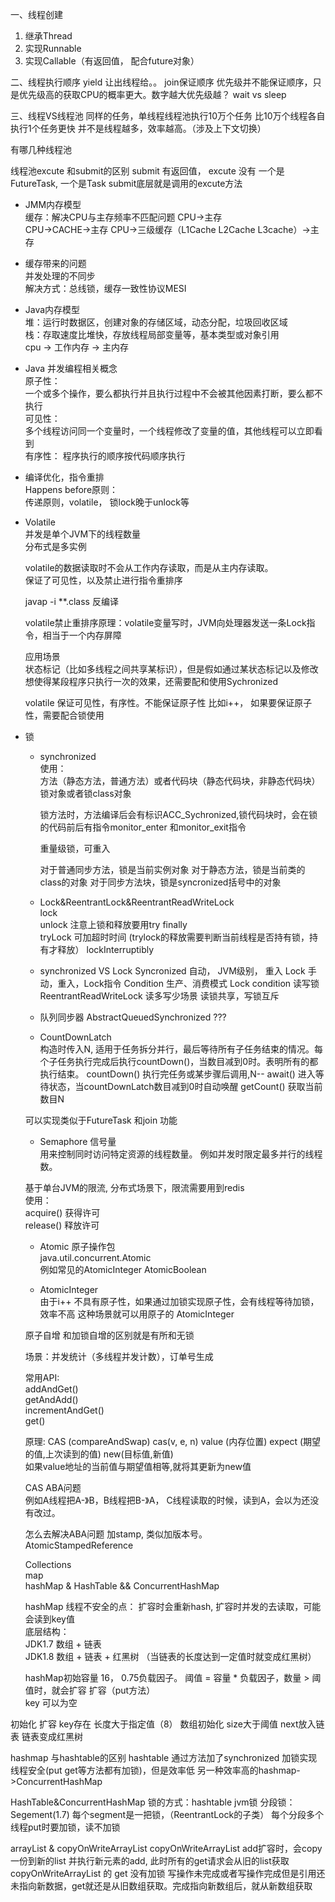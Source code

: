 一、线程创建
1. 继承Thread
2. 实现Runnable
3. 实现Callable（有返回值， 配合future对象）

二、线程执行顺序
yield 让出线程给。。
join保证顺序
优先级并不能保证顺序，只是优先级高的获取CPU的概率更大。数字越大优先级越？
wait vs sleep


三、线程VS线程池
同样的任务，单线程线程池执行10万个任务 比10万个线程各自执行1个任务更快
并不是线程越多，效率越高。（涉及上下文切换）
 
有哪几种线程池


线程池excute 和submit的区别
submit 有返回值， excute 没有
一个是FutureTask, 一个是Task
submit底层就是调用的excute方法

* JMM内存模型  
缓存：解决CPU与主存频率不匹配问题
CPU->主存     
CPU->CACHE->主存
CPU->三级缓存（L1Cache L2Cache  L3cache）->主存

* 缓存带来的问题  
并发处理的不同步  
解决方式：总线锁，缓存一致性协议MESI

* Java内存模型  
堆：运行时数据区，创建对象的存储区域，动态分配，垃圾回收区域  
栈：存取速度比堆快，存放线程局部变量等，基本类型或对象引用  
cpu -> 工作内存  -> 主内存  

* Java 并发编程相关概念  
原子性：  
一个或多个操作，要么都执行并且执行过程中不会被其他因素打断，要么都不执行  
可见性：  
多个线程访问同一个变量时，一个线程修改了变量的值，其他线程可以立即看到  
有序性：
程序执行的顺序按代码顺序执行 


* 编译优化，指令重排  
Happens before原则：   
传递原则，volatile， 锁lock晚于unlock等
  
* Volatile   
并发是单个JVM下的线程数量  
分布式是多实例  

  volatile的数据读取时不会从工作内存读取，而是从主内存读取。  
  保证了可见性，以及禁止进行指令重排序
  
  javap -i **.class 反编译
   
  volatile禁止重排序原理：volatile变量写时，JVM向处理器发送一条Lock指令，相当于一个内存屏障
  
  应用场景  
  状态标记（比如多线程之间共享某标识），但是假如通过某状态标记以及修改想使得某段程序只执行一次的效果，还需要配和使用Sychronized

  volatile 保证可见性，有序性。不能保证原子性  比如i++， 如果要保证原子性，需要配合锁使用
  
* 锁  
  * synchronized  
   使用：  
   方法（静态方法，普通方法）或者代码块（静态代码块，非静态代码块）  
     锁对象或者锁class对象   
     
     锁方法时，方法编译后会有标识ACC_Sychronized,锁代码块时，会在锁的代码前后有指令monitor_enter 和monitor_exit指令  
       
      重量级锁，可重入
      
      对于普通同步方法，锁是当前实例对象
      对于静态方法，锁是当前类的class的对象
      对于同步方法块，锁是syncronized括号中的对象
      
    
   * Lock&ReentrantLock&ReentrantReadWriteLock  
   lock  
   unlock   注意上锁和释放要用try finally  
   tryLock  可加超时时间 (trylock的释放需要判断当前线程是否持有锁，持有才释放）
   lockInterruptibly 
   
   
   * synchronized VS Lock
   Syncronized 自动， JVM级别， 重入
   Lock 手动，重入，Lock指令 Condition
   生产、消费模式 Lock condition
   读写锁ReentrantReadWriteLock  读多写少场景  读锁共享，写锁互斥
   
   * 队列同步器 AbstractQueuedSynchronized
   ???  
   
   * CountDownLatch   
   构造时传入N, 适用于任务拆分并行，最后等待所有子任务结束的情况。每个子任务执行完成后执行countDown()，当数目减到0时。表明所有的都执行结束。
   countDown()  执行完任务或某步骤后调用,N--
   await()  进入等待状态，当countDownLatch数目减到0时自动唤醒
   getCount() 获取当前数目N
   
  可以实现类似于FutureTask 和join 功能
  
  * Semaphore 信号量  
  用来控制同时访问特定资源的线程数量。  例如并发时限定最多并行的线程数。  

  基于单台JVM的限流, 分布式场景下，限流需要用到redis  
  使用：  
  acquire()  获得许可  
  release() 释放许可  
  
  * Atomic 原子操作包  
  java.util.concurrent.Atomic  
  例如常见的AtomicInteger AtomicBoolean  
  
   *  AtomicInteger  
  由于i++ 不具有原子性，如果通过加锁实现原子性，会有线程等待加锁，效率不高 
  这种场景就可以用原子的 AtomicInteger  
  
  原子自增  和加锁自增的区别就是有所和无锁
  
  场景：并发统计（多线程并发计数），订单号生成   
  
  常用API:  
  addAndGet()  
  getAndAdd()  
  incrementAndGet()  
  get()
  
  
  原理: CAS (compareAndSwap)   cas(v, e, n)
  value (内存位置)  expect (期望的值,上次读到的值)  new(目标值,新值)  
  如果value地址的当前值与期望值相等,就将其更新为new值
  
  CAS ABA问题  
  例如A线程把A-》B，B线程把B-》A， C线程读取的时候，读到A，会以为还没有改过。  
  
  怎么去解决ABA问题  加stamp, 类似加版本号。  
  AtomicStampedReference
  
  Collections  
  map  
  hashMap & HashTable && ConcurrentHashMap   
  
  
  hashMap 线程不安全的点： 扩容时会重新hash, 扩容时并发的去读取，可能会读到key值    
  底层结构：   
  JDK1.7  数组 + 链表  
  JDK1.8  数组 + 链表 + 红黑树  （当链表的长度达到一定值时就变成红黑树）
  
  hashMap初始容量 16， 0.75负载因子。 阈值 = 容量 * 负载因子，数量 > 阈值时，就会扩容
  扩容（put方法）  
  key 可以为空
   
 初始化            扩容              key存在              长度大于指定值（8）
 数组初始化       size大于阈值       next放入链表           链表变成红黑树
 
 
 hashmap 与hashtable的区别
 hashtable 通过方法加了synchronized 加锁实现线程安全(put get等方法都有加锁)，但是效率低
 另一种效率高的hashmap->ConcurrentHashMap
 
 HashTable&ConcurrentHashMap
 锁的方式：hashtable jvm锁
 分段锁：Segement(1.7) 每个segment是一把锁，（ReentrantLock的子类）
 每个分段多个线程put时要加锁，读不加锁


arrayList & copyOnWriteArrayList
copyOnWriteArrayList add扩容时，会copy一份到新的list 并执行新元素的add, 此时所有的get请求会从旧的list获取
copyOnWriteArrayList 的 get 没有加锁
写操作未完成或者写操作完成但是引用还未指向新数据，get就还是从旧数组获取。完成指向新数组后，就从新数组获取
   
   
   
     
   
   
   
      
     
  
  
  
